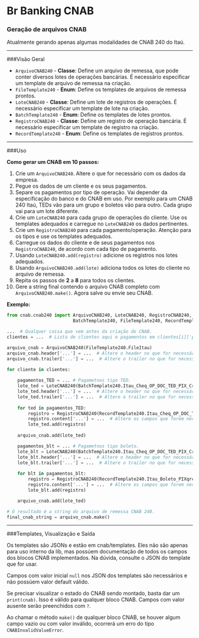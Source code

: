 # Br Banking CNAB
### Geração de arquivos CNAB

Atualmente gerando apenas algumas modalidades de CNAB 240 do Itaú.

---

###Visão Geral

* `ArquivoCNAB240` - **Classe**: Define um arquivo de remessa, que pode conter diversos lotes de operações bancárias. É necessário especificar um template de arquivo de remessa na criação.
* `FileTemplate240` - **Enum**: Define os templates de arquivos de remessa prontos.
* `LoteCNAB240` - **Classe**: Define um lote de registros de operações. É necessário especificar um template de lote na criação.
* `BatchTemplate240` - **Enum**: Define os templates de lotes prontos.
* `RegistroCNAB240` - **Classe**: Define um registro de operação bancária. É necessário especificar um template de registro na criação.
* `RecordTemplate240` - **Enum**: Define os templates de registros prontos. 

---

###Uso

**Como gerar um CNAB em 10 passos:**

1. Crie um `ArquivoCNAB240`. Altere o que for necessário com os dados da empresa.
2. Pegue os dados de um cliente e os seus pagamentos.
3. Separe os pagamentos por tipo de operação. Vai depender da especificação do banco e do CNAB em uso. Por exemplo para um CNAB 240 Itaú, TEDs vão para um grupo e boletos vão para outro. Cada grupo vai para um lote diferente.
4. Crie um `LoteCNAB240` para cada grupo de operações do cliente. Use os templates adequados e carregue no `LoteCNAB240` os dados pertinentes.
5. Crie um `RegistroCNAB240` para cada pagamento/operação. Atenção para os tipos e use os templates adequados.
6. Carregue os dados do cliente e de seus pagamentos nos `RegistroCNAB240`, de acordo com cada tipo de pagamento.
7. Usando `LoteCNAB240.add(registro)` adicione os registros nos lotes adequados.
8. Usando `ArquivoCNAB240.add(lote)` adiciona todos os lotes do cliente no arquivo de remessa.
9. Repita os passos de **2** a **8** para todos os clientes.
10. Gere a string final contendo o arquivo CNAB completo com `ArquivoCNAB240.make()`. Agora salve ou envie seu CNAB.

**Exemplo:**

```python
from cnab.cnab240 import ArquivoCNAB240, LoteCNAB240, RegistroCNAB240, \
                         BatchTemplate240, FileTemplate240, RecordTemplate240

...  # Qualquer coisa que vem antes da criação do CNAB.
clientes = ...  # Lista de clientes aqui e pagamentos em clientes[i]['pagamentos'] .

arquivo_cnab = ArquivoCNAB240(FileTemplate240.FileItau)
arquivo_cnab.header['...'] = ...  # Altere o header no que for necessário.
arquivo_cnab.trailer['...'] = ...  # Altere o trailer no que for necessário.

for cliente in clientes:
    
    pagamentos_TED = ... # Pagametnos tipo TED.
    lote_ted = LoteCNAB240(BatchTemplate240.Itau_Cheq_OP_DOC_TED_PIX_CredCC)
    lote_ted.header['...'] = ...  # Altere o header no que for necessário.
    lote_ted.trailer['...'] = ...  # Altere o trailer no que for necessário.
    
    for ted in pagamentos_TED:
        registro = RegistroCNAB240(RecordTemplate240.Itau_Cheq_OP_DOC_TED_PIX_CredCC)
        registro.content['...'] = ...  # Altere os campos que forem necessários.
        lote_ted.add(registro)
    
    arquivo_cnab.add(lote_ted)

    pagamentos_blt = ... # Pagametnos tipo boleto.
    lote_blt = LoteCNAB240(BatchTemplate240.Itau_Cheq_OP_DOC_TED_PIX_CredCC)
    lote_blt.header['...'] = ...  # Altere o header no que for necessário.
    lote_blt.trailer['...'] = ...  # Altere o trailer no que for necessário.
    
    for blt in pagamentos_blt:
        registro = RegistroCNAB240(RecordTemplate240.Itau_Boleto_PIXqrcode)
        registro.content['...'] = ...  # Altere os campos que forem necessários.
        lote_blt.add(registro)

    arquivo_cnab.add(lote_ted)

# O resultado é a string do arquivo de remessa CNAB 240.
final_cnab_string = arquivo_cnab.make()

```

---

###Templates, Visualização e Saída

Os templates são JSONs e estão em cnab/templates. Eles não são apenas para uso interno da lib, mas possúem documentação de todos os campos dos blocos CNAB implementados. Na dúvida, consulte o JSON do template que for usar.

Campos com valor inicial `null` nos JSON dos templates são necessários e não possúem valor default válido.

Se precisar visualizar o estado do CNAB sendo montado, basta dar um `print(cnab)`. Isso é válido para qualquer bloco CNAB. Campos com valor ausente serão preenchidos com `?`.

Ao chamar o método `make()` de qualquer bloco CNAB, se houver algum campo vazio ou com valor inválido, ocorrerá um erro do tipo `CNABInvalidValueError`. 
